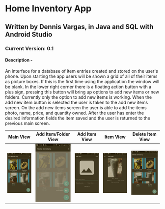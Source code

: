 # Home Inventory App

## Written by Dennis Vargas, in Java and SQL with Android Studio

### Current Version: 0.1

#### Description -

An interface for a database of item entries created and stored on the user's phone.
Upon starting the app users will be shown a grid of all of their items as picture boxes.
If this is the first time using the application the window will be blank.
In the lower right corner there is a floating action button with a plus sign, pressing this button will bring up options to add
new items or new folders. Currently only the option to add new items is working.
When the add new item button is selected the user is taken to the add new items screen. On the add new items screen the user is able to add the items photo, name, price, and quantity owned. After the user has enter the desired information fields the item saved and the user is returned to the previous main screen.

|Main View|Add Item/Folder View|Add Item View|Item View|Delete Item View|
|:-:|:-:|:-:|:-:|:-:|
|![alt text](/screenshots/main_hminvapp.png "Main View")|![alt text](/screenshots/add_things_hminvapp.png "Add Item/Folder View")|![alt text](/screenshots/add_item_hminvapp.png "Add Item View")|![alt text](/screenshots/item_hminvapp.png "Item View")|![alt text](/screenshots/delete_hminvapp.png "Delete Item View")|

